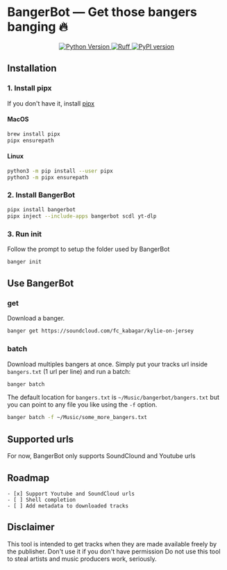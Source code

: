 # BangerBot — Get those bangers banging 🔥

<p align="center">
 <a href="https://www.python.org/downloads/release/python-3100/">
  <img src="https://img.shields.io/badge/Python-3.10-blue"
    alt="Python Version">
 </a>
 <a href="https://github.com/astral-sh/ruff">
        <img src="https://img.shields.io/endpoint?url=https://raw.githubusercontent.com/astral-sh/ruff/main/assets/badge/v2.json" alt="Ruff" style="max-width:100%;">
 </a>
    <a href="https://badge.fury.io/py/bangerbot">
        <img src="https://badge.fury.io/py/bangerbot.svg" alt="PyPI version">
    </a>
</p>

## Installation

### 1. Install pipx

If you don't have it, install [pipx](https://github.com/pypa/pipx)

#### MacOS

```bash
brew install pipx
pipx ensurepath
```

#### Linux

```bash
python3 -m pip install --user pipx
python3 -m pipx ensurepath
```

### 2. Install BangerBot

```bash
pipx install bangerbot
pipx inject --include-apps bangerbot scdl yt-dlp
```

### 3. Run init

Follow the prompt to setup the folder used by BangerBot

```bash
banger init
```

## Use BangerBot

### get

Download a banger.

```bash
banger get https://soundcloud.com/fc_kabagar/kylie-on-jersey
```

### batch

Download multiples bangers at once.
Simply put your tracks url inside `bangers.txt` (1 url per line) and run a batch:

```bash
banger batch
```

The default location for `bangers.txt` is `~/Music/bangerbot/bangers.txt`
but you can point to any file you like using the `-f` option.

```bash
banger batch -f ~/Music/some_more_bangers.txt
```

## Supported urls

For now, BangerBot only supports SoundClound and Youtube urls

## Roadmap

    - [x] Support Youtube and SoundCloud urls
    - [ ] Shell completion
    - [ ] Add metadata to downloaded tracks

## Disclaimer

This tool is intended to get tracks when they are made available freely by the publisher.
Don't use it if you don't have permission
Do not use this tool to steal artists and music producers work, seriously.
